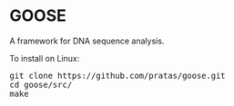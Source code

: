 GOOSE
=====

A framework for DNA sequence analysis.

To install on Linux:
<pre>
git clone https://github.com/pratas/goose.git
cd goose/src/
make
</pre>


